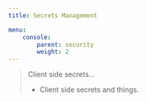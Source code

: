 ```yaml
---
title: Secrets Management

menu:
    console:
        parent: security
        weight: 2
---
```


> Client side secrets...
>
> - Client side secrets and things.
